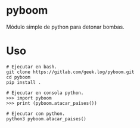 # pyboom

Módulo simple de python para detonar bombas.

# Uso

```
# Ejecutar en bash.
git clone https://gitlab.com/geek.log/pyboom.git
cd pyboom
pip install .

# Ejecutar en consola python.
>>> import pyboom
>>> print (pyboom.atacar_paises())

# Ejecutar con python.
python3 pyboom.atacar_paises()
```